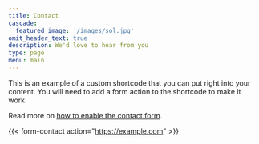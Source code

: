 ```yaml
---
title: Contact
cascade:
  featured_image: '/images/sol.jpg'
omit_header_text: true
description: We'd love to hear from you
type: page
menu: main
---
```


This is an example of a custom shortcode that you can put right into your content. You will need to add a form action to the shortcode to make it work.

Read more on [how to enable the contact form](https://github.com/theNewDynamic/gohugo-theme-ananke/#activate-the-contact-form).

{{< form-contact action="https://example.com"  >}}
